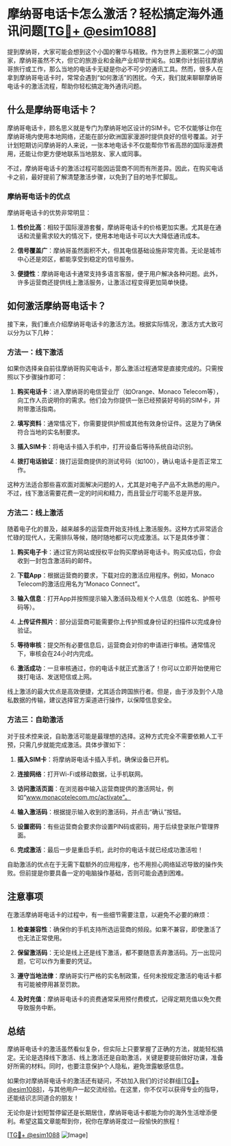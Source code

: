 # 摩纳哥电话卡怎么激活？轻松搞定海外通讯问题[[TG💪+ @esim1088](https://t.me/s/esim1088)]

提到摩纳哥，大家可能会想到这个小国的奢华与精致。作为世界上面积第二小的国家，摩纳哥虽然不大，但它的旅游业和金融产业却举世闻名。如果你计划前往摩纳哥旅行或工作，那么当地的电话卡无疑是你必不可少的通讯工具。然而，很多人在拿到摩纳哥电话卡时，常常会遇到“如何激活”的困扰。今天，我们就来聊聊摩纳哥电话卡的激活流程，帮助你轻松搞定海外通讯问题。

## 什么是摩纳哥电话卡？

摩纳哥电话卡，顾名思义就是专门为摩纳哥地区设计的SIM卡。它不仅能够让你在摩纳哥境内使用本地网络，还能在部分欧洲国家漫游时提供良好的信号覆盖。对于计划短期访问摩纳哥的人来说，一张本地电话卡不仅能帮你节省高昂的国际漫游费用，还能让你更方便地联系当地朋友、家人或同事。

不过，摩纳哥电话卡的激活过程可能因运营商不同而有所差异。因此，在购买电话卡之前，最好提前了解清楚激活步骤，以免到了目的地手忙脚乱。

### 摩纳哥电话卡的优点

摩纳哥电话卡的优势非常明显：

1. **性价比高**：相较于国际漫游套餐，摩纳哥电话卡的价格更加实惠。尤其是在通话和流量需求较大的情况下，使用本地电话卡可以大大降低通讯成本。
   
2. **信号覆盖广**：摩纳哥虽然面积不大，但其电信基础设施非常完善。无论是城市中心还是郊区，都能享受到稳定的信号服务。

3. **便捷性**：摩纳哥电话卡通常支持多语言客服，便于用户解决各种问题。此外，许多运营商还提供线上激活服务，让激活过程变得更加简单快捷。

## 如何激活摩纳哥电话卡？

接下来，我们重点介绍摩纳哥电话卡的激活方法。根据实际情况，激活方式大致可以分为以下几种：

### 方法一：线下激活

如果你选择亲自前往摩纳哥购买电话卡，那么激活过程通常是直接完成的。只需按照以下步骤操作即可：

1. **购买电话卡**：进入摩纳哥的电信营业厅（如Orange、Monaco Telecom等），向工作人员说明你的需求。他们会为你提供一张已经预装好号码的SIM卡，并附带激活指南。

2. **填写资料**：通常情况下，你需要提供护照或其他有效身份证件。这是为了确保符合当地的实名制要求。

3. **插入SIM卡**：将电话卡插入手机中，打开设备后等待系统自动识别。

4. **拨打电话验证**：拨打运营商提供的测试号码（如100），确认电话卡是否正常工作。

这种方法适合那些喜欢面对面解决问题的人，尤其是对电子产品不太熟悉的用户。不过，线下激活需要花费一定的时间和精力，而且营业厅可能不总是开放。

### 方法二：线上激活

随着电子化的普及，越来越多的运营商开始支持线上激活服务。这种方式非常适合忙碌的现代人，无需排队等候，随时随地都可以完成激活。以下是具体步骤：

1. **购买电子卡**：通过官方网站或授权平台购买摩纳哥电话卡。购买成功后，你会收到一封包含激活码的邮件。

2. **下载App**：根据运营商的要求，下载对应的激活应用程序。例如，Monaco Telecom的激活应用名为“Monaco Connect”。

3. **输入信息**：打开App并按照提示输入激活码及相关个人信息（如姓名、护照号码等）。

4. **上传证件照片**：部分运营商可能需要你上传护照或身份证的扫描件以完成身份验证。

5. **等待审核**：提交所有必要信息后，运营商会对你的申请进行审核。通常情况下，审核会在24小时内完成。

6. **激活成功**：一旦审核通过，你的电话卡就正式激活了！你可以立即开始使用它拨打电话、发送短信或上网。

线上激活的最大优点是高效便捷，尤其适合跨国旅行者。但是，由于涉及到个人隐私数据的传输，建议选择官方渠道进行操作，以保障信息安全。

### 方法三：自助激活

对于技术控来说，自助激活可能是最理想的选择。这种方式完全不需要依赖人工干预，只需几步就能完成激活。具体步骤如下：

1. **插入SIM卡**：将摩纳哥电话卡插入手机，确保设备已开机。

2. **连接网络**：打开Wi-Fi或移动数据，让手机联网。

3. **访问激活页面**：在浏览器中输入运营商提供的激活网址，例如“www.monacotelecom.mc/activate”。

4. **输入激活码**：根据提示输入收到的激活码，并点击“确认”按钮。

5. **设置密码**：有些运营商会要求你设置PIN码或密码，用于后续登录账户管理界面。

6. **完成激活**：最后一步是重启手机，此时你的电话卡就已经成功激活啦！

自助激活的优点在于无需下载额外的应用程序，也不用担心网络延迟导致的操作失败。但前提是你要具备一定的电脑操作基础，否则可能会遇到困难。

## 注意事项

在激活摩纳哥电话卡的过程中，有一些细节需要注意，以避免不必要的麻烦：

1. **检查兼容性**：确保你的手机支持所选运营商的频段。如果不兼容，即使激活了也无法正常使用。

2. **保留激活码**：无论是线上还是线下激活，都不要随意丢弃激活码。万一出现问题，它可以作为重要的凭证。

3. **遵守当地法律**：摩纳哥实行严格的实名制政策，任何未按规定激活的电话卡都有可能被停用甚至罚款。

4. **及时充值**：摩纳哥电话卡的资费通常采用预付费模式，记得定期充值以免欠费导致服务中断。

## 总结

摩纳哥电话卡的激活虽然看似复杂，但实际上只要掌握了正确的方法，就能轻松搞定。无论是选择线下激活、线上激活还是自助激活，关键是要提前做好功课，准备好所需的材料。同时，也要注意保护个人隐私，避免泄露敏感信息。

如果你对摩纳哥电话卡的激活还有疑问，不妨加入我们的讨论群组[[TG💪+ @esim1088](https://t.me/s/esim1088)]，与其他用户一起交流经验。在这里，你不仅可以获得专业的指导，还能结识志同道合的朋友！

无论你是计划短暂停留还是长期居住，摩纳哥电话卡都能为你的海外生活增添便利。希望这篇文章能帮到你，祝你在摩纳哥度过一段愉快的旅程！

[[TG💪+ @esim1088](https://t.me/s/esim1088) ![Image](https://i.postimg.cc/4NQfJmqS/Snipaste-2025-05-13-00-14-12.png)]